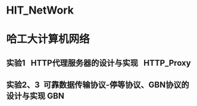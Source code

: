 # HIT_NetWork
哈工大计算机网络
==============
实验1   HTTP代理服务器的设计与实现    HTTP_Proxy
----------------
实验2、3  可靠数据传输协议-停等协议、GBN协议的设计与实现     GBN
----------------
